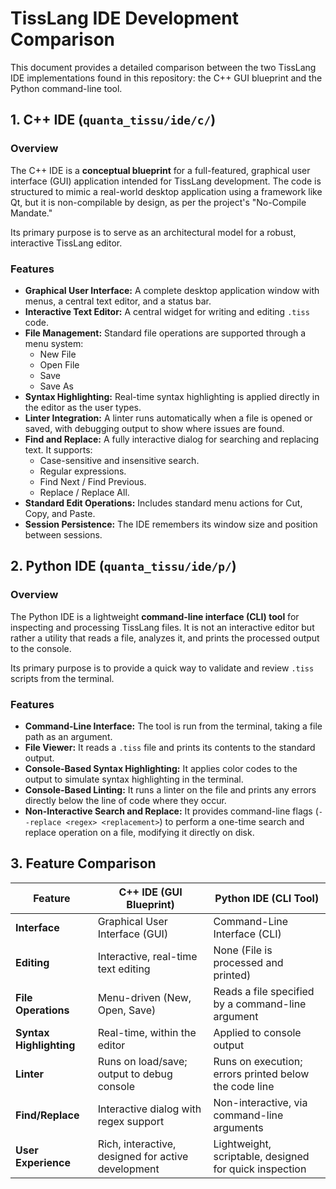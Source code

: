# TissLang IDE Development Comparison

This document provides a detailed comparison between the two TissLang IDE implementations found in this repository: the C++ GUI blueprint and the Python command-line tool.

## 1. C++ IDE (`quanta_tissu/ide/c/`)

### Overview

The C++ IDE is a **conceptual blueprint** for a full-featured, graphical user interface (GUI) application intended for TissLang development. The code is structured to mimic a real-world desktop application using a framework like Qt, but it is non-compilable by design, as per the project's "No-Compile Mandate."

Its primary purpose is to serve as an architectural model for a robust, interactive TissLang editor.

### Features

-   **Graphical User Interface:** A complete desktop application window with menus, a central text editor, and a status bar.
-   **Interactive Text Editor:** A central widget for writing and editing `.tiss` code.
-   **File Management:** Standard file operations are supported through a menu system:
    -   New File
    -   Open File
    -   Save
    -   Save As
-   **Syntax Highlighting:** Real-time syntax highlighting is applied directly in the editor as the user types.
-   **Linter Integration:** A linter runs automatically when a file is opened or saved, with debugging output to show where issues are found.
-   **Find and Replace:** A fully interactive dialog for searching and replacing text. It supports:
    -   Case-sensitive and insensitive search.
    -   Regular expressions.
    -   Find Next / Find Previous.
    -   Replace / Replace All.
-   **Standard Edit Operations:** Includes standard menu actions for Cut, Copy, and Paste.
-   **Session Persistence:** The IDE remembers its window size and position between sessions.

## 2. Python IDE (`quanta_tissu/ide/p/`)

### Overview

The Python IDE is a lightweight **command-line interface (CLI) tool** for inspecting and processing TissLang files. It is not an interactive editor but rather a utility that reads a file, analyzes it, and prints the processed output to the console.

Its primary purpose is to provide a quick way to validate and review `.tiss` scripts from the terminal.

### Features

-   **Command-Line Interface:** The tool is run from the terminal, taking a file path as an argument.
-   **File Viewer:** It reads a `.tiss` file and prints its contents to the standard output.
-   **Console-Based Syntax Highlighting:** It applies color codes to the output to simulate syntax highlighting in the terminal.
-   **Console-Based Linting:** It runs a linter on the file and prints any errors directly below the line of code where they occur.
-   **Non-Interactive Search and Replace:** It provides command-line flags (`--replace <regex> <replacement>`) to perform a one-time search and replace operation on a file, modifying it directly on disk.

## 3. Feature Comparison

| Feature                 | C++ IDE (GUI Blueprint)                                  | Python IDE (CLI Tool)                                     |
| ----------------------- | -------------------------------------------------------- | --------------------------------------------------------- |
| **Interface**           | Graphical User Interface (GUI)                           | Command-Line Interface (CLI)                              |
| **Editing**             | Interactive, real-time text editing                      | None (File is processed and printed)                      |
| **File Operations**     | Menu-driven (New, Open, Save)                            | Reads a file specified by a command-line argument       |
| **Syntax Highlighting** | Real-time, within the editor                             | Applied to console output                                 |
| **Linter**              | Runs on load/save; output to debug console               | Runs on execution; errors printed below the code line     |
| **Find/Replace**        | Interactive dialog with regex support                    | Non-interactive, via command-line arguments             |
| **User Experience**     | Rich, interactive, designed for active development       | Lightweight, scriptable, designed for quick inspection    |
